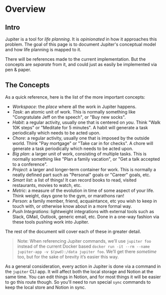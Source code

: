 # Overview

## Intro

Jupiter is a tool for _life planning_. It is _opinionated_ in how it approaches
this problem. The goal of this page is to document Jupiter's conceptual model
and how life planning is mapped to it.

There will be references made to the current implementation. But the concepts
are _separate_ from it, and could just as easily be implemented via pen & paper.

## The Concepts

As a quick reference, here is the list of the more important concepts:

* _Workspace_: the _place_ where all the work in Jupiter happens.
* _Task_: an atomic unit of work. This is normally something like "Congratulate
  Jeff on the speech", or "Buy new socks".
* _Habit_: a regular activity, usually one that is centered on _you_. Think
  "Walk 10K steps" or "Meditate for 5 minutes". A habit will generate a task periodically
   which needs to be acted upon.
* _Chore_: a regular activity, usually one that is imposed by the outside world. Think
  "Pay mortgage" or "Take car in for checks". A chore will generate a task periodically
  which needs to be acted upon.
* _Big plan_: a larger unit of work, consisting of multiple tasks. This is normally
  something like "Plan a family vacation", or "Get a talk accepted to a conference".
* _Project_: a larger and longer-term container for work. This is normally a
  neatly defined part such as "Personal" goals or "Career" goals, etc.
* _Smart list_: a list of things! It can record books to read, visited restaurants,
  movies to watch, etc.
* _Metric_: a measure of the evolution in time of some aspect of your life. Think
  weight, days gone to the gym, or marathons ran!
* _Person_: a family member, friend, acquaintance, etc you wish to keep in touch with, or
  otherwise know about in a more formal way.
* _Push Integrations_: lightweight integrations with external tools such as Slack, GMail,
  Outlook, generic email, etc. Done in a one-way fashion via these tools pushing work into Jupiter.

The rest of the document will cover each of these in greater detail.

> Note: When referencing Jupiter commands, we’ll use `jupiter foo` instead of the current
Docker based `docker run -it --rm --name jupiter-app -v $(pwd):/data jupiter foo`.
We’ll get there _sometime_ too, but for the sake of brevity it’s easier this way.

As a general consideration, every action in Jupiter is done via a command in the `jupiter` CLI app. It will affect
both the local storage and Notion at the same time. You can edit things in Notion, and for most things it will be
easier to go this route though. So you'll need to run special `sync` commands to keep the local store and Notion in
sync.